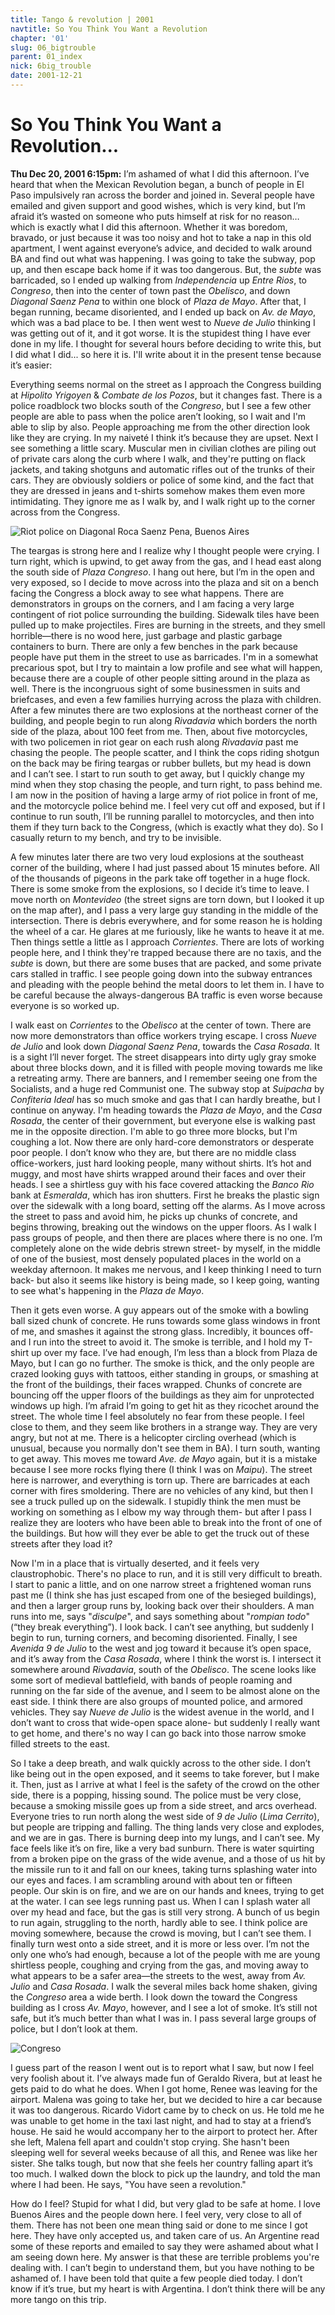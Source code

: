 ```yaml
---
title: Tango & revolution | 2001
navtitle: So You Think You Want a Revolution
chapter: '01'
slug: 06_bigtrouble
parent: 01_index
nick: 6big_trouble
date: 2001-12-21
---
```


# So You Think You Want a Revolution...

**Thu Dec 20, 2001 6:15pm:** I’m ashamed of what I did this afternoon. I’ve heard that when the Mexican Revolution began, a bunch of people in El Paso impulsively ran across the border and joined in. Several people have emailed and given support and good wishes, which is very kind, but I’m afraid it’s wasted on someone who puts himself at risk for no reason… which is exactly what I did this afternoon. Whether it was boredom, bravado, or just because it was too noisy and hot to take a nap in this old apartment, I went against everyone’s advice, and decided to walk around BA and find out what was happening. I was going to take the subway, pop up, and then escape back home if it was too dangerous. But, the _subte_ was barricaded, so I ended up walking from _Independencia_ up _Entre Rios_, to _Congreso_, then into the center of town past the _Obelisco_, and down _Diagonal Saenz Pena_ to within one block of _Plaza de Mayo_. After that, I began running, became disoriented, and I ended up back on _Av. de Mayo_, which was a bad place to be. I then went west to _Nueve de Julio_ thinking I was getting out of it, and it got worse. It is the stupidest thing I have ever done in my life. I thought for several hours before deciding to write this, but I did what I did... so here it is. I'll write about it in the present tense because it’s easier:

Everything seems normal on the street as I approach the Congress building at _Hipolito Yrigoyen_ & _Combate de los Pozos_, but it changes fast. There is a police roadblock two blocks south of the _Congreso_, but I see a few other people are able to pass when the police aren’t looking, so I wait and I'm able to slip by also. People approaching me from the other direction look like they are crying. In my naiveté I think it’s because they are upset. Next I see something a little scary. Muscular men in civilian clothes are piling out of private cars along the curb where I walk, and they're putting on flack jackets, and taking shotguns and automatic rifles out of the trunks of their cars. They are obviously soldiers or police of some kind, and the fact that they are dressed in jeans and t-shirts somehow makes them even more intimidating. They ignore me as I walk by, and I walk right up to the corner across from the Congress.

![Riot police on Diagonal Roca Saenz Pena, Buenos Aires]({{site.res}}/1_pics/image009.jpg)

The teargas is strong here and I realize why I thought people were crying. I turn right, which is upwind, to get away from the gas, and I head east along the south side of _Plaza Congreso_. I hang out here, but I’m in the open and very exposed, so I decide to move across into the plaza and sit on a bench facing the Congress a block away to see what happens. There are demonstrators in groups on the corners, and I am facing a very large contingent of riot police surrounding the building. Sidewalk tiles have been pulled up to make projectiles. Fires are burning in the streets, and they smell horrible—there is no wood here, just garbage and plastic garbage containers to burn. There are only a few benches in the park because people have put them in the street to use as barricades. I'm in a somewhat precarious spot, but I try to maintain a low profile and see what will happen, because there are a couple of other people sitting around in the plaza as well. There is the incongruous sight of some businessmen in suits and briefcases, and even a few families hurrying across the plaza with children. After a few minutes there are two explosions at the northeast corner of the building, and people begin to run along _Rivadavia_ which borders the north side of the plaza, about 100 feet from me. Then, about five motorcycles, with two policemen in riot gear on each rush along _Rivadavia_ past me chasing the people. The people scatter, and I think the cops riding shotgun on the back may be firing teargas or rubber bullets, but my head is down and I can’t see. I start to run south to get away, but I quickly change my mind when they stop chasing the people, and turn right, to pass behind me. I am now in the position of having a large army of riot police in front of me, and the motorcycle police behind me. I feel very cut off and exposed, but if I continue to run south, I’ll be running parallel to motorcycles, and then into them if they turn back to the Congress, (which is exactly what they do). So I casually return to my bench, and try to be invisible.

A few minutes later there are two very loud explosions at the southeast corner of the building, where I had just passed about 15 minutes before. All of the thousands of pigeons in the park take off together in a huge flock. There is some smoke from the explosions, so I decide it’s time to leave. I move north on _Montevideo_ (the street signs are torn down, but I looked it up on the map after), and I pass a very large guy standing in the middle of the intersection. There is debris everywhere, and for some reason he is holding the wheel of a car. He glares at me furiously, like he wants to heave it at me. Then things settle a little as I approach _Corrientes_. There are lots of working people here, and I think they're trapped because there are no taxis, and the _subte_ is down, but there are some buses that are packed, and some private cars stalled in traffic. I see people going down into the subway entrances and pleading with the people behind the metal doors to let them in. I have to be careful because the always-dangerous BA traffic is even worse because everyone is so worked up.

I walk east on _Corrientes_ to the _Obelisco_ at the center of town. There are now more demonstrators than office workers trying escape. I cross _Nueve de Julio_ and look down _Diagonal Saenz Pena_, towards the _Casa Rosada_. It is a sight I’ll never forget. The street disappears into dirty ugly gray smoke about three blocks down, and it is filled with people moving towards me like a retreating army. There are banners, and I remember seeing one from the Socialists, and a huge red Communist one. The subway stop at _Suipacha_ by _Confiteria Ideal_ has so much smoke and gas that I can hardly breathe, but I continue on anyway. I'm heading towards the _Plaza de Mayo_, and the _Casa Rosada_, the center of their government, but everyone else is walking past me in the opposite direction. I'm able to go three more blocks, but I'm coughing a lot. Now there are only hard-core demonstrators or desperate poor people. I don’t know who they are, but there are no middle class office-workers, just hard looking people, many without shirts. It’s hot and muggy, and most have shirts wrapped around their faces and over their heads. I see a shirtless guy with his face covered attacking the _Banco Rio_ bank at _Esmeralda_, which has iron shutters. First he breaks the plastic sign over the sidewalk with a long board, setting off the alarms. As I move across the street to pass and avoid him, he picks up chunks of concrete, and begins throwing, breaking out the windows on the upper floors. As I walk I pass groups of people, and then there are places where there is no one. I’m completely alone on the wide debris strewn street- by myself, in the middle of one of the busiest, most densely populated places in the world on a weekday afternoon. It makes me nervous, and I keep thinking I need to turn back- but also it seems like history is being made, so I keep going, wanting to see what's happening in the _Plaza de Mayo_.

Then it gets even worse. A guy appears out of the smoke with a bowling ball sized chunk of concrete. He runs towards some glass windows in front of me, and smashes it against the strong glass. Incredibly, it bounces off- and I run into the street to avoid it. The smoke is terrible, and I hold my T-shirt up over my face. I’ve had enough, I’m less than a block from Plaza de Mayo, but I can go no further. The smoke is thick, and the only people are crazed looking guys with tattoos, either standing in groups, or smashing at the front of the buildings, their faces wrapped. Chunks of concrete are bouncing off the upper floors of the buildings as they aim for unprotected windows up high. I’m afraid I’m going to get hit as they ricochet around the street. The whole time I feel absolutely no fear from these people. I feel close to them, and they seem like brothers in a strange way. They are very angry, but not at me. There is a helicopter circling overhead (which is unusual, because you normally don't see them in BA). I turn south, wanting to get away. This moves me toward _Ave. de Mayo_ again, but it is a mistake because I see more rocks flying there (I think I was on _Maipu_). The street here is narrower, and everything is torn up. There are barricades at each corner with fires smoldering. There are no vehicles of any kind, but then I see a truck pulled up on the sidewalk. I stupidly think the men must be working on something as I elbow my way through them- but after I pass I realize they are looters who have been able to break into the front of one of the buildings. But how will they ever be able to get the truck out of these streets after they load it?

Now I'm in a place that is virtually deserted, and it feels very claustrophobic. There's no place to run, and it is still very difficult to breath. I start to panic a little, and on one narrow street a frightened woman runs past me (I think she has just escaped from one of the besieged buildings), and then a larger group runs by, looking back over their shoulders. A man runs into me, says "_disculpe_", and says something about "_rompian todo_" (“they break everything”). I look back. I can’t see anything, but suddenly I begin to run, turning corners, and becoming disoriented. Finally, I see _Avenida 9 de Julio_ to the west and jog toward it because it’s open space, and it’s away from the _Casa Rosada_, where I think the worst is. I intersect it somewhere around _Rivadavia_, south of the _Obelisco_. The scene looks like some sort of medieval battlefield, with bands of people roaming and running on the far side of the avenue, and I seem to be almost alone on the east side. I think there are also groups of mounted police, and armored vehicles. They say _Nueve de Julio_ is the widest avenue in the world, and I don’t want to cross that wide-open space alone- but suddenly I really want to get home, and there's no way I can go back into those narrow smoke filled streets to the east.

So I take a deep breath, and walk quickly across to the other side. I don’t like being out in the open exposed, and it seems to take forever, but I make it. Then, just as I arrive at what I feel is the safety of the crowd on the other side, there is a popping, hissing sound. The police must be very close, because a smoking missile goes up from a side street, and arcs overhead. Everyone tries to run north along the west side of _9 de Julio_ (_Lima Cerrito_), but people are tripping and falling. The thing lands very close and explodes, and we are in gas. There is burning deep into my lungs, and I can’t see. My face feels like it’s on fire, like a very bad sunburn. There is water squirting from a broken pipe on the grass of the wide avenue, and a those of us hit by the missile run to it and fall on our knees, taking turns splashing water into our eyes and faces. I am scrambling around with about ten or fifteen people. Our skin is on fire, and we are on our hands and knees, trying to get at the water. I can see legs running past us. When I can I splash water all over my head and face, but the gas is still very strong. A bunch of us begin to run again, struggling to the north, hardly able to see. I think police are moving somewhere, because the crowd is moving, but I can’t see them. I finally turn west onto a side street, and it is more or less over. I’m not the only one who’s had enough, because a lot of the people with me are young shirtless people, coughing and crying from the gas, and moving away to what appears to be a safer area—the streets to the west, away from _Av. Julio_ and _Casa Rosada_. I walk the several miles back home shaken, giving the _Congreso_ area a wide berth. I look down the toward the Congress building as I cross _Av. Mayo_, however, and I see a lot of smoke. It’s still not safe, but it’s much better than what I was in. I pass several large groups of police, but I don’t look at them.

![Congreso]({{site.res}}/1_pics/image010.jpg)

I guess part of the reason I went out is to report what I saw, but now I feel very foolish about it. I’ve always made fun of Geraldo Rivera, but at least he gets paid to do what he does. When I got home, Renee was leaving for the airport. Malena was going to take her, but we decided to hire a car because it was too dangerous. Ricardo Vidort came by to check on us. He told me he was unable to get home in the taxi last night, and had to stay at a friend’s house. He said he would accompany her to the airport to protect her. After she left, Malena fell apart and couldn't stop crying. She hasn't been sleeping well for several weeks because of all this, and Renee was like her sister. She talks tough, but now that she feels her country falling apart it’s too much. I walked down the block to pick up the laundry, and told the man where I had been. He says, "You have seen a revolution."

How do I feel? Stupid for what I did, but very glad to be safe at home. I love Buenos Aires and the people down here. I feel very, very close to all of them. There has not been one mean thing said or done to me since I got here. They have only accepted us, and taken care of us. An Argentine read some of these reports and emailed to say they were ashamed about what I am seeing down here. My answer is that these are terrible problems you're dealing with. I can’t begin to understand them, but you have nothing to be ashamed of. I have been told that quite a few people died today. I don’t know if it’s true, but my heart is with Argentina. I don’t think there will be any more tango on this trip.